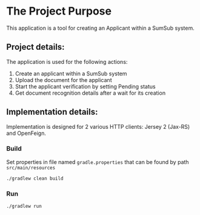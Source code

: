 # The Project Purpose

This application is a tool for creating an Applicant within a SumSub system.

## Project details:

The application is used for the following actions:
1. Create an applicant within a SumSub system
2. Upload the document for the applicant
3. Start the applicant verification by setting Pending status
4. Get document recognition details after a wait for its creation

## Implementation details:

Implementation is designed for 2 various HTTP clients: Jersey 2 (Jax-RS) and OpenFeign.

### Build

Set properties in file named `gradle.properties` that can be found by path `src/main/resources`

    ./gradlew clean build

### Run

    ./gradlew run